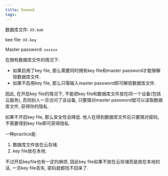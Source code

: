 ```yaml
---
title: Keeweb
tags:
---
```




数据库文件: `XX.bak`

kee file: `XX.key`

Master password: `xxxxxx`



在拥有数据库文件的情况下:

* 如果启用了key file, 那么需要同时拥有key file和master password才能够解锁数据库文件.
* 如果不启用key file, 那么只需输入master password即可解锁数据库文件.

因此, 在开启key file的情况下, 不能把key file和数据库文件放在同一个设备(包括云服务), 否则别人一旦访问了该设备, 只要猜对master password就可以读取数据库文件, 获得你的隐私.

如果不开启key file, 那么安全性会降低. 他人在得到数据库文件后只要猜对密码, 不需要得到key file即可获得隐私.

一种practice是:

1. 数据库文件放在云存储.
2. key file放在本地.

不过开启keyfile也有一定的麻烦, 因此key file如果不放在云存储而是放在本地的话, 一旦key file丢失, 密码就都找不回来了.



